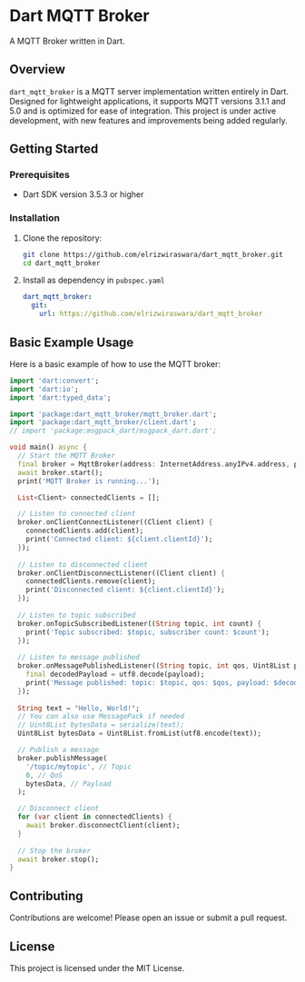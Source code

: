 # Dart MQTT Broker

A MQTT Broker written in Dart.

## Overview

`dart_mqtt_broker` is a MQTT server implementation written entirely in Dart. Designed for lightweight applications, it supports MQTT versions 3.1.1 and 5.0 and is optimized for ease of integration. This project is under active development, with new features and improvements being added regularly.


## Getting Started

### Prerequisites

- Dart SDK version 3.5.3 or higher

### Installation

1. Clone the repository:
    ```sh
    git clone https://github.com/elrizwiraswara/dart_mqtt_broker.git
    cd dart_mqtt_broker
    ```

2. Install as dependency in `pubspec.yaml`
    ```yaml
    dart_mqtt_broker: 
      git:
        url: https://github.com/elrizwiraswara/dart_mqtt_broker
    ```

## Basic Example Usage

Here is a basic example of how to use the MQTT broker:

```dart
import 'dart:convert';
import 'dart:io';
import 'dart:typed_data';

import 'package:dart_mqtt_broker/mqtt_broker.dart';
import 'package:dart_mqtt_broker/client.dart';
// import 'package:msgpack_dart/msgpack_dart.dart';

void main() async {
  // Start the MQTT Broker
  final broker = MqttBroker(address: InternetAddress.anyIPv4.address, port: 1883);
  await broker.start();
  print('MQTT Broker is running...');

  List<Client> connectedClients = [];

  // Listen to connected client
  broker.onClientConnectListener((Client client) {
    connectedClients.add(client);
    print('Connected client: ${client.clientId}');
  });
  
  // Listen to disconnected client
  broker.onClientDisconnectListener((Client client) {
    connectedClients.remove(client);
    print('Disconnected client: ${client.clientId}');
  });
  
  // Listen to topic subscribed
  broker.onTopicSubscribedListener((String topic, int count) {
    print('Topic subscribed: $topic, subscriber count: $count');
  });
  
  // Listen to message published
  broker.onMessagePublishedListener((String topic, int qos, Uint8List payload) {
    final decodedPayload = utf8.decode(payload);
    print('Message published: topic: $topic, qos: $qos, payload: $decodedPayload');
  });
  
  String text = "Hello, World!";
  // You can also use MessagePack if needed
  // Uint8List bytesData = serialize(text);
  Uint8List bytesData = Uint8List.fromList(utf8.encode(text));

  // Publish a message
  broker.publishMessage(
    '/topic/mytopic', // Topic
    0, // QoS
    bytesData, // Payload
  );

  // Disconnect client
  for (var client in connectedClients) {
    await broker.disconnectClient(client);
  }
  
  // Stop the broker
  await broker.stop();
}
```

## Contributing

Contributions are welcome! Please open an issue or submit a pull request.

## License

This project is licensed under the MIT License.

